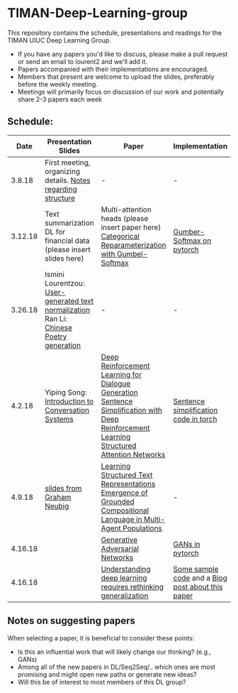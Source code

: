 # TIMAN-Deep-Learning-group
This repository contains the schedule, presentations and readings for the TIMAN UIUC Deep Learning Group.
- If you have any papers you'd like to discuss, please make a pull request or send an email to lourent2 and we'll add it. 
- Papers accompanied with their implementations are encouraged.
- Members that present are welcome to upload the slides, preferably before the weekly meeting.
- Meetings will primarily focus on discussion of our work and potentially share 2-3 papers each week


## Schedule:


| Date  | Presentation Slides | Paper | Implementation |
| ------------- | ------------- |------------- |------------- |
| 3.8.18  | First meeting, organizing details. [Notes regarding structure](https://gist.github.com/Isminoula/91b4ff677822eb34945edf9a96dcc514)  | - | -  |
| 3.12.18  | Text summarization <br> DL for financial data <br> (please insert slides here)  |  Multi-attention heads (please insert paper here) <br> [Categorical Reparameterization with Gumbel-Softmax](https://arxiv.org/abs/1611.01144) | <br> [Gumber-Softmax on pytorch](https://github.com/pytorch/pytorch/pull/3341) |
| 3.26.18  | Ismini Lourentzou: [User-generated text normalization](https://github.com/TIMAN-group/TIMAN-Deep-Learning-group/blob/master/Text_Normalization_presentation.pdf) <br> Ran Li: [Chinese Poetry generation](https://github.com/TIMAN-group/TIMAN-Deep-Learning-group/blob/master/Chinese_Poetry_Gen.pdf)  | - | -  |
| 4.2.18  | Yiping Song: [Introduction to Conversation Systems](https://github.com/TIMAN-group/TIMAN-Deep-Learning-group/blob/master/introduction-to-CS.pdf) | [Deep Reinforcement Learning for Dialogue Generation](https://arxiv.org/abs/1606.01541) <br> [Sentence Simplification with Deep Reinforcement Learning](https://arxiv.org/abs/1703.10931) <br> [Structured Attention Networks](https://openreview.net/pdf?id=HkE0Nvqlg) | <br> [Sentence simplification code in torch](https://github.com/XingxingZhang/dress) |
| 4.9.18  | [slides from Graham Neubig](http://phontron.com/class/nn4nlp2017/assets/slides/nn4nlp-16-rl.pdf) | [Learning Structured Text Representations](https://arxiv.org/abs/1705.09207) <br> [Emergence of Grounded Compositional Language in Multi-Agent Populations](https://arxiv.org/abs/1703.04908) | - |
| 4.16.18  |  | [Generative Adversarial Networks](https://arxiv.org/abs/1406.2661) | [GANs in pytorch](https://medium.com/@devnag/generative-adversarial-networks-gans-in-50-lines-of-code-pytorch-e81b79659e3f)|
| 4.16.18  |  | [Understanding deep learning requires rethinking generalization](https://arxiv.org/abs/1611.03530) | [Some sample code](https://github.com/pluskid/fitting-random-labels) and a [Blog post about this paper](https://danieltakeshi.github.io/2017/05/19/understanding-deep-learning-requires-rethinking-generalization-my-thoughts-and-notes)|


## Notes on suggesting papers
When selecting a paper, it is beneficial to consider these points: 
- Is this an influential work that will likely change our thinking? (e.g., GANs)
- Among all of the new papers in DL/Seq2Seq/.. which ones are most promising and might open new paths or generate new ideas?
- Will this be of interest to most members of this DL group?

